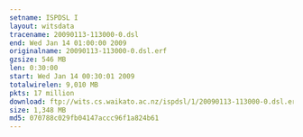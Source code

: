 ```yaml
---
setname: ISPDSL I
layout: witsdata
tracename: 20090113-113000-0.dsl
end: Wed Jan 14 01:00:00 2009
originalname: 20090113-113000-0.dsl.erf
gzsize: 546 MB
len: 0:30:00
start: Wed Jan 14 00:30:01 2009
totalwirelen: 9,010 MB
pkts: 17 million
download: ftp://wits.cs.waikato.ac.nz/ispdsl/1/20090113-113000-0.dsl.erf.gz
size: 1,348 MB
md5: 070788c029fb04147accc96f1a824b61
---
```


